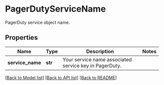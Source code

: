 # PagerDutyServiceName

PagerDuty service object name.

## Properties

| Name             | Type    | Description                                            | Notes |
| ---------------- | ------- | ------------------------------------------------------ | ----- |
| **service_name** | **str** | Your service name associated service key in PagerDuty. |

[[Back to Model list]](README.md#documentation-for-models) [[Back to API list]](README.md#documentation-for-api-endpoints) [[Back to README]](README.md)

